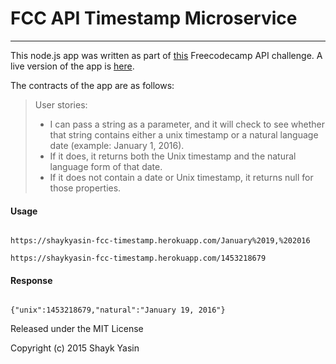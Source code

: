    
# FCC API Timestamp Microservice
------------------------------

This node.js app was written as part of [this](http://www.freecodecamp.com/challenges/timestamp-microservice) Freecodecamp API challenge. A live version of the app is [here](https://shaykyasin-fcc-timestamp.herokuapp.com/).

The contracts of the app are as follows:
> User stories:
> * I can pass a string as a parameter, and it will check to see whether that string contains either a unix timestamp or a natural language date (example: January 1, 2016).
> * If it does, it returns both the Unix timestamp and the natural language form of that date.
> * If it does not contain a date or Unix timestamp, it returns null for those properties.

#### Usage
```

https://shaykyasin-fcc-timestamp.herokuapp.com/January%2019,%202016

https://shaykyasin-fcc-timestamp.herokuapp.com/1453218679

```
#### Response
```

{"unix":1453218679,"natural":"January 19, 2016"}

```
Released under the MIT License

Copyright (c) 2015 Shayk Yasin